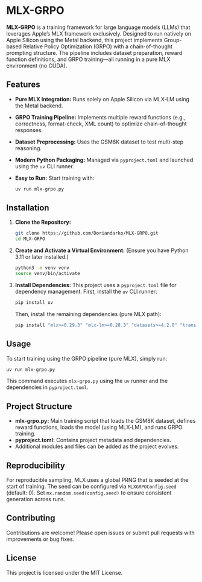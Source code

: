 
# MLX-GRPO

**MLX-GRPO** is a training framework for large language models (LLMs) that leverages Apple’s MLX framework exclusively. Designed to run natively on Apple Silicon using the Metal backend, this project implements Group-based Relative Policy Optimization (GRPO) with a chain-of-thought prompting structure. The pipeline includes dataset preparation, reward function definitions, and GRPO training—all running in a pure MLX environment (no CUDA).

## Features
- **Pure MLX Integration:** Runs solely on Apple Silicon via MLX‑LM using the Metal backend.
- **GRPO Training Pipeline:** Implements multiple reward functions (e.g., correctness, format-check, XML count) to optimize chain-of-thought responses.
- **Dataset Preprocessing:** Uses the GSM8K dataset to test multi-step reasoning.
- **Modern Python Packaging:** Managed via `pyproject.toml` and launched using the `uv` CLI runner.
- **Easy to Run:** Start training with:
  
  ```bash
  uv run mlx-grpo.py
  ```

## Installation

1. **Clone the Repository:**
   ```bash
   git clone https://github.com/Doriandarko/MLX-GRPO.git
   cd MLX-GRPO
   ```

2. **Create and Activate a Virtual Environment:**
   (Ensure you have Python 3.11 or later installed.)
   ```bash
   python3 -m venv venv
   source venv/bin/activate
   ```

3. **Install Dependencies:**
   This project uses a `pyproject.toml` file for dependency management. First, install the `uv` CLI runner:
   ```bash
   pip install uv
   ```
   Then, install the remaining dependencies (pure MLX path):
   ```bash
   pip install "mlx>=0.29.3" "mlx-lm>=0.28.3" "datasets>=4.2.0" "transformers>=4.56.2" "uv>=0.0.1"
   ```

## Usage

To start training using the GRPO pipeline (pure MLX), simply run:

```bash
uv run mlx-grpo.py
```
This command executes `mlx-grpo.py` using the `uv` runner and the dependencies in `pyproject.toml`.

## Project Structure

- **mlx-grpo.py:** Main training script that loads the GSM8K dataset, defines reward functions, loads the model (using MLX‑LM), and runs GRPO training.
- **pyproject.toml:** Contains project metadata and dependencies.
- Additional modules and files can be added as the project evolves.

## Reproducibility

For reproducible sampling, MLX uses a global PRNG that is seeded at the start of training. The seed can be configured via `MLXGRPOConfig.seed` (default: 0). Set `mx.random.seed(config.seed)` to ensure consistent generation across runs.

## Contributing

Contributions are welcome! Please open issues or submit pull requests with improvements or bug fixes.

## License

This project is licensed under the MIT License.



